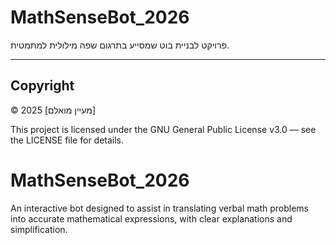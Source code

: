 # MathSenseBot_2026

פרויקט לבניית בוט שמסייע בתרגום שפה מילולית למתמטית.

---

## Copyright

© 2025 [מעיין מואלם]

This project is licensed under the GNU General Public License v3.0 — see the LICENSE file for details.
# MathSenseBot_2026
An interactive bot designed to assist in translating verbal math problems into accurate mathematical expressions, with clear explanations and simplification.
